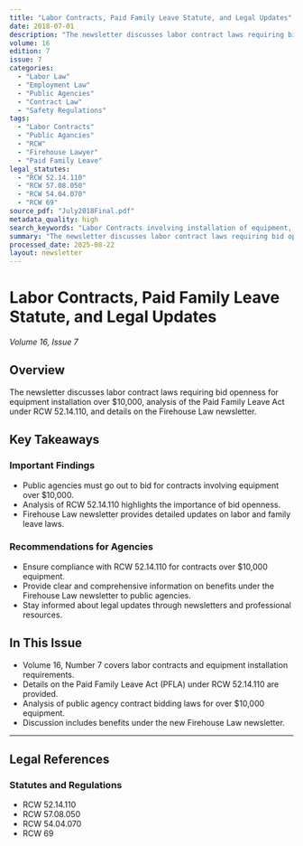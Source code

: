 ```yaml
---
title: "Labor Contracts, Paid Family Leave Statute, and Legal Updates"
date: 2018-07-01
description: "The newsletter discusses labor contract laws requiring bid openness for equipment installation over $10,000, analysis of the Paid Family Leave Act under RCW 52.14.110, and details on the Firehouse Law newsletter."
volume: 16
edition: 7
issue: 7
categories:
  - "Labor Law"
  - "Employment Law"
  - "Public Agencies"
  - "Contract Law"
  - "Safety Regulations"
tags:
  - "Labor Contracts"
  - "Public Agancies"
  - "RCW"
  - "Firehouse Lawyer"
  - "Paid Family Leave"
legal_statutes:
  - "RCW 52.14.110"
  - "RCW 57.08.050"
  - "RCW 54.04.070"
  - "RCW 69"
source_pdf: "July2018Final.pdf"
metadata_quality: high
search_keywords: "Labor Contracts involving installation of equipment, Public Agancies and their legal obligations, Firehouse Lawyer newsletter content, Paid Family Leave Act analysis, RCW references like 52.14.110, 57..."
summary: "The newsletter discusses labor contract laws requiring bid openness for equipment installation over $10,000, analysis of the Paid Family Leave Act under RCW 52.14.110, and details on the Firehouse Law newsletter."
processed_date: 2025-08-22
layout: newsletter
---
```


# Labor Contracts, Paid Family Leave Statute, and Legal Updates

*Volume 16, Issue 7*

## Overview

The newsletter discusses labor contract laws requiring bid openness for equipment installation over $10,000, analysis of the Paid Family Leave Act under RCW 52.14.110, and details on the Firehouse Law newsletter.

## Key Takeaways

### Important Findings

- Public agencies must go out to bid for contracts involving equipment over $10,000.
- Analysis of RCW 52.14.110 highlights the importance of bid openness.
- Firehouse Law newsletter provides detailed updates on labor and family leave laws.

### Recommendations for Agencies

- Ensure compliance with RCW 52.14.110 for contracts over $10,000 equipment.
- Provide clear and comprehensive information on benefits under the Firehouse Law newsletter to public agencies.
- Stay informed about legal updates through newsletters and professional resources.

## In This Issue

- Volume 16, Number 7 covers labor contracts and equipment installation requirements.
- Details on the Paid Family Leave Act (PFLA) under RCW 52.14.110 are provided.
- Analysis of public agency contract bidding laws for over $10,000 equipment.
- Discussion includes benefits under the new Firehouse Law newsletter.

---

## Legal References

### Statutes and Regulations

- RCW 52.14.110
- RCW 57.08.050
- RCW 54.04.070
- RCW 69

